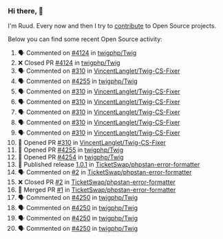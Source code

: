 ### Hi there, 👋

I'm Ruud. Every now and then I try to [contribute](https://github.com/pulls?q=+is%3Apr+author%3Aruudk+archived%3Afalse+is%3Apublic+) to Open Source projects.

Below you can find some recent Open Source activity:

<!--START_SECTION:activity-->
1. 🗣 Commented on [#4124](https://github.com/twigphp/Twig/pull/4124#issuecomment-2321077085) in [twigphp/Twig](https://github.com/twigphp/Twig)
2. ❌ Closed PR [#4124](https://github.com/twigphp/Twig/pull/4124) in [twigphp/Twig](https://github.com/twigphp/Twig)
3. 🗣 Commented on [#310](https://github.com/VincentLanglet/Twig-CS-Fixer/pull/310#issuecomment-2320920014) in [VincentLanglet/Twig-CS-Fixer](https://github.com/VincentLanglet/Twig-CS-Fixer)
4. 🗣 Commented on [#4255](https://github.com/twigphp/Twig/pull/4255#issuecomment-2320887069) in [twigphp/Twig](https://github.com/twigphp/Twig)
5. 🗣 Commented on [#310](https://github.com/VincentLanglet/Twig-CS-Fixer/pull/310#issuecomment-2320886420) in [VincentLanglet/Twig-CS-Fixer](https://github.com/VincentLanglet/Twig-CS-Fixer)
6. 🗣 Commented on [#310](https://github.com/VincentLanglet/Twig-CS-Fixer/pull/310#issuecomment-2320834595) in [VincentLanglet/Twig-CS-Fixer](https://github.com/VincentLanglet/Twig-CS-Fixer)
7. 🗣 Commented on [#310](https://github.com/VincentLanglet/Twig-CS-Fixer/pull/310#issuecomment-2320769827) in [VincentLanglet/Twig-CS-Fixer](https://github.com/VincentLanglet/Twig-CS-Fixer)
8. 🗣 Commented on [#310](https://github.com/VincentLanglet/Twig-CS-Fixer/pull/310#issuecomment-2320741411) in [VincentLanglet/Twig-CS-Fixer](https://github.com/VincentLanglet/Twig-CS-Fixer)
9. 🗣 Commented on [#310](https://github.com/VincentLanglet/Twig-CS-Fixer/pull/310#issuecomment-2320729340) in [VincentLanglet/Twig-CS-Fixer](https://github.com/VincentLanglet/Twig-CS-Fixer)
10. 💪 Opened PR [#310](https://github.com/VincentLanglet/Twig-CS-Fixer/pull/310) in [VincentLanglet/Twig-CS-Fixer](https://github.com/VincentLanglet/Twig-CS-Fixer)
11. 💪 Opened PR [#4255](https://github.com/twigphp/Twig/pull/4255) in [twigphp/Twig](https://github.com/twigphp/Twig)
12. 💪 Opened PR [#4254](https://github.com/twigphp/Twig/pull/4254) in [twigphp/Twig](https://github.com/twigphp/Twig)
13. 🚀 Published release [1.0.1](https://github.com/TicketSwap/phpstan-error-formatter/releases/tag/1.0.1) in [TicketSwap/phpstan-error-formatter](https://github.com/TicketSwap/phpstan-error-formatter)
14. 🗣 Commented on [#2](https://github.com/TicketSwap/phpstan-error-formatter/pull/2#issuecomment-2317657965) in [TicketSwap/phpstan-error-formatter](https://github.com/TicketSwap/phpstan-error-formatter)
15. ❌ Closed PR [#2](https://github.com/TicketSwap/phpstan-error-formatter/pull/2) in [TicketSwap/phpstan-error-formatter](https://github.com/TicketSwap/phpstan-error-formatter)
16. 🎉 Merged PR [#1](https://github.com/TicketSwap/phpstan-error-formatter/pull/1) in [TicketSwap/phpstan-error-formatter](https://github.com/TicketSwap/phpstan-error-formatter)
17. 🗣 Commented on [#4250](https://github.com/twigphp/Twig/pull/4250#issuecomment-2316976385) in [twigphp/Twig](https://github.com/twigphp/Twig)
18. 🗣 Commented on [#4250](https://github.com/twigphp/Twig/pull/4250#issuecomment-2316815594) in [twigphp/Twig](https://github.com/twigphp/Twig)
19. 🗣 Commented on [#4250](https://github.com/twigphp/Twig/pull/4250#issuecomment-2315895037) in [twigphp/Twig](https://github.com/twigphp/Twig)
20. 🗣 Commented on [#4250](https://github.com/twigphp/Twig/pull/4250#issuecomment-2315466286) in [twigphp/Twig](https://github.com/twigphp/Twig)
<!--END_SECTION:activity-->
